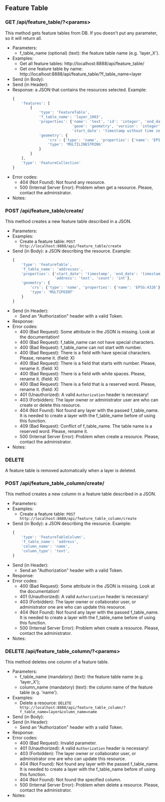 ## Feature Table


### GET /api/feature_table/?\<params>

This method gets feature tables from DB. If you doesn't put any parameter, so it will return all.
- Parameters:
    - f_table_name (optional) (text): the feature table name (e.g. 'layer_X').
- Examples:
     - Get all feature tables: http://localhost:8888/api/feature_table/
     - Get one feature table by name: http://localhost:8888/api/feature_table/?f_table_name=layer
- Send (in Body):
- Send (in Header):
- Response: a JSON that contains the resources selected. Example:
    ```javascript
    {
        'features': [
            {
                'type': 'FeatureTable',
                'f_table_name': 'layer_1003',
                'properties': {'name': 'text', 'id': 'integer', 'end_date': 'timestamp without time zone',
                               'geom': 'geometry', 'version': 'integer', 'changeset_id': 'integer',
                               'start_date': 'timestamp without time zone'},
                'geometry': {
                    'crs': {'type': 'name', 'properties': {'name': 'EPSG:4326'}},
                    'type': 'MULTILINESTRING'
                }
            }
        ],
        'type': 'FeatureCollection'
    }
    ```
- Error codes:
    - 404 (Not Found): Not found any resource.
    - 500 (Internal Server Error): Problem when get a resource. Please, contact the administrator.
- Notes:


### POST /api/feature_table/create/

This method creates a new feature table described in a JSON.
- Parameters:
- Examples:
    - Create a feature table: ```POST http://localhost:8888/api/feature_table/create```
- Send (in Body): a JSON describing the resource. Example:
    ```javascript
    {
        'type': 'FeatureTable',
        'f_table_name': 'addresses',
        'properties': {'start_date': 'timestamp', 'end_date': 'timestamp',
                       'address': 'text', 'count': 'int'},
        'geometry': {
            'crs': {'type': 'name', 'properties': {'name': 'EPSG:4326'}},
            'type': 'MULTIPOINT'
        }
    }
    ```
- Send (in Header):
    - Send an "Authorization" header with a valid Token.
- Response:
- Error codes:
    - 400 (Bad Request): Some attribute in the JSON is missing. Look at the documentation!
    - 400 (Bad Request): f_table_name can not have special characters.
    - 400 (Bad Request): f_table_name can not start with number.
    - 400 (Bad Request): There is a field with have special characters. Please, rename it. (field: X)
    - 400 (Bad Request): There is a field that starts with number. Please, rename it. (field: X)
    - 400 (Bad Request): There is a field with white spaces. Please, rename it. (field: X)
    - 400 (Bad Request): There is a field that is a reserved word. Please, rename it. (field: X)
    - 401 (Unauthorized): A valid `Authorization` header is necessary!
    - 403 (Forbidden): The layer owner or administrator user are who can create or delete this resource.
    - 404 (Not Found): Not found any layer with the passed f_table_name. It is needed to create a layer with the f_table_name before of using this function.
    - 409 (Bad Request): Conflict of f_table_name. The table name is a reserved word. Please, rename it.
    - 500 (Internal Server Error): Problem when create a resource. Please, contact the administrator.
- Notes:


### DELETE

A feature table is removed automatically when a layer is deleted.


### POST /api/feature_table_column/create/

This method creates a new column in a feature table described in a JSON.
- Parameters:
- Examples:
    - Create a feature table: ```POST http://localhost:8888/api/feature_table_column/create```
- Send (in Body): a JSON describing the resource. Example:
    ```javascript
    {
        'type': 'FeatureTableColumn',
        'f_table_name': 'address',
        'column_name': 'name',
        'column_type': 'text',
    }
    ```
- Send (in Header):
    - Send an "Authorization" header with a valid Token.
- Response:
- Error codes:
     - 400 (Bad Request): Some attribute in the JSON is missing. Look at the documentation!
     - 401 (Unauthorized): A valid `Authorization` header is necessary!
     - 403 (Forbidden): The layer owner or collaborator user, or administrator one are who can update this resource.
     - 404 (Not Found): Not found any layer with the passed f_table_name. It is needed to create a layer with the f_table_name before of using this function.
     - 500 (Internal Server Error): Problem when create a resource. Please, contact the administrator.
- Notes:


### DELETE /api/feature_table_column/?\<params>

This method deletes one column of a feature table.
- Parameters:
    - f_table_name (mandatory) (text): the feature table name (e.g. 'layer_X');
    - column_name (mandatory) (text): the column name of the feature table (e.g. 'name').
- Examples:
    - Delete a resource: ```DELETE http://localhost:8888/api/feature_table_column/?f_table_name=layer&column_name=name```
- Send (in Body):
- Send (in Header):
    - Send an "Authorization" header with a valid Token.
- Response:
- Error codes:
    - 400 (Bad Request): Invalid parameter.
    - 401 (Unauthorized): A valid `Authorization` header is necessary!
    - 403 (Forbidden): The layer owner or collaborator user, or administrator one are who can update this resource.
    - 404 (Not Found): Not found any layer with the passed f_table_name. It is needed to create a layer with the f_table_name before of using this function.
    - 404 (Not Found): Not found the specified column.
    - 500 (Internal Server Error): Problem when delete a resource. Please, contact the administrator.
- Notes:
